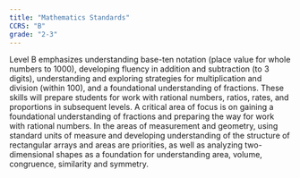 ```yaml
---
title: "Mathematics Standards"
CCRS: "B"
grade: "2-3"
---
```

Level B emphasizes understanding base-ten notation (place value for whole numbers to 1000), developing fluency in addition and subtraction (to 3 digits), understanding and exploring strategies for multiplication and division (within 100), and a foundational understanding of fractions. These skills will prepare students for work with rational numbers, ratios, rates, and proportions in subsequent levels. A critical area of focus is on gaining a foundational understanding of fractions and preparing the way for work with rational numbers. In the areas of measurement and geometry, using standard units of measure and developing understanding of the structure of rectangular arrays and areas are priorities, as well as analyzing two-dimensional shapes as a foundation for understanding area, volume, congruence, similarity and symmetry.
